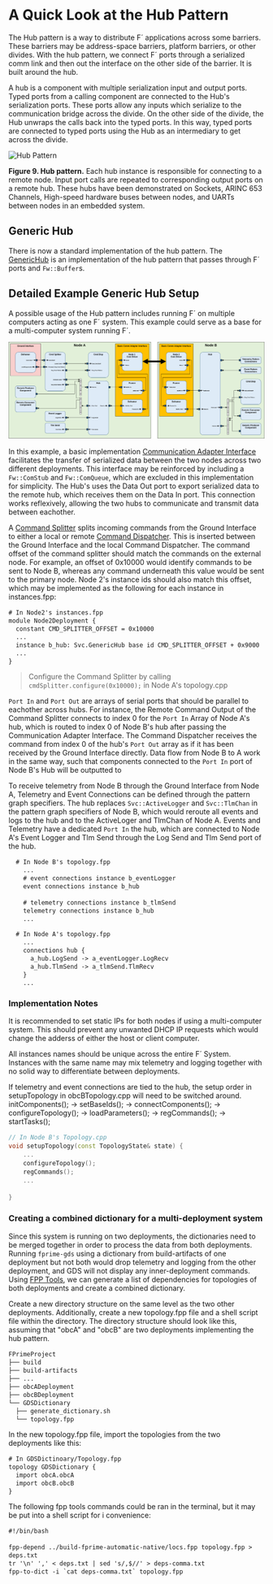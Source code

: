 # A Quick Look at the Hub Pattern

The Hub pattern is a way to distribute F´ applications across some barriers. These barriers may be address-space barriers, platform barriers, or other divides. With the hub pattern, we connect F´ ports through a serialized comm link
and then out the interface on the other side of the barrier. It is built around the hub.

A hub is a component with multiple serialization input and output ports. Typed ports from a calling component are
connected to the Hub's serialization ports. These ports allow any inputs which serialize to the communication bridge
across the divide. On the other side of the divide, the Hub unwraps the calls back into the typed ports. In this way,
typed ports are connected to typed ports using the Hub as an intermediary to get across the divide.

![Hub Pattern](../media/data_model6.png)

**Figure 9. Hub pattern.** Each hub instance is responsible for connecting to a remote node. Input port calls are
repeated to corresponding output ports on a remote hub. These hubs have been demonstrated on Sockets,
ARINC 653 Channels, High-speed hardware buses between nodes, and UARTs between nodes in an embedded system.

## Generic Hub

There is now a standard implementation of the hub pattern. The [GenericHub](../api/c++/html/svc_generic_hub_component.html) is an
implementation of the hub pattern that passes through F´ ports and `Fw::Buffer`s.

## Detailed Example Generic Hub Setup

A possible usage of the Hub pattern includes running F´ on multiple computers acting as one F´ system. This example could serve as a base for a multi-computer system running F´.

![Detailed Hub](../media/detailed_hub_example.png)

In this example, a basic implementation [Communication Adapter Interface](../../Design/communication-adapter-interface.md) 
facilitates the transfer of serialized data between the two nodes across two different deployments. This interface may be 
reinforced by including a `Fw::ComStub` and `Fw::ComQueue`, which are excluded in this implementation for simplicity. The 
Hub's uses the Data Out port to export serialized data to the remote hub, which receives them on the Data In port. This connection 
works reflexively, allowing the two hubs to communicate and transmit data between eachother.

A [Command Splitter](../api/c++/html/svc_cmd_splitter.html) splits incoming commands from the Ground Interface to either a local or
remote [Command Dispatcher](../api/c++/html/svc_cmd_dispatcher.html). This is inserted between the Ground Interface and the local Command 
Dispatcher. The command offset of the command splitter should match the commands on the external node. For example, an offset of 0x10000
would identify commands to be sent to Node B, whereas any command underneath this value would be sent to the primary node. Node 2's
instance ids should also match this offset, which may be implemented as the following for each instance in instances.fpp:
```shell
# In Node2's instances.fpp
module Node2Deployment {
  constant CMD_SPLITTER_OFFSET = 0x10000
  ...
  instance b_hub: Svc.GenericHub base id CMD_SPLITTER_OFFSET + 0x9000
  ...
}
```
> Configure the Command Splitter by calling `cmdSplitter.configure(0x10000);` in Node A's topology.cpp

`Port In` and `Port Out` are arrays of serial ports that should be parallel to eachother across hubs. For instance, the Remote Command Output 
of the Command Splitter connects to index 0 for the `Port In` Array of Node A's hub, which is routed to index 0 of Node B's hub after passing 
the Communication Adapter Interface. The Command Dispatcher receives the command from index 0 of the hub's `Port Out` array as if it has been 
received by the Ground Interface directly. Data flow from Node B to A work in the same way, such that components connected to the `Port In` 
port of Node B's Hub will be outputted to 

To receive telemetry from Node B through the Ground Interface from Node A, Telemetry and Event Connections can be defined through the pattern graph specifiers. The hub replaces `Svc::ActiveLogger` and `Svc::TlmChan` in the pattern graph specifiers of Node B, which would reroute all events and logs to the hub and to the ActiveLoger and TlmChan of Node A. Events and Telemetry have a dedicated `Port In` the hub, which are connected to Node A's Event Logger and Tlm Send through the Log Send and Tlm Send port of the hub.

```shell
  # In Node B's topology.fpp  
    ...
    # event connections instance b_eventLogger
    event connections instance b_hub 

    # telemetry connections instance b_tlmSend
    telemetry connections instance b_hub
    ...
```
```shell
  # In Node A's topology.fpp  
    ...
    connections hub {
      a_hub.LogSend -> a_eventLogger.LogRecv
      a_hub.TlmSend -> a_tlmSend.TlmRecv
    } 
    ...
```

### Implementation Notes
It is recommended to set static IPs for both nodes if using a multi-computer system. This should prevent any unwanted DHCP IP requests which would change the adderss of either the host or client computer.

All instances names should be unique across the entire F´ System. Instances with the same name may mix telemetry and logging together with no solid way to differentiate between deployments.

If telemetry and event connections are tied to the hub, the setup order in setupTopology in obcBTopology.cpp will need to be switched around.
initComponents(); -> setBaseIds(); -> connectComponents(); -> configureTopology(); -> loadParameters(); -> regCommands(); -> startTasks();
```cpp
// In Node B's Topology.cpp
void setupTopology(const TopologyState& state) {
    ... 
    configureTopology();
    regCommands();
    ...

} 

```

### Creating a combined dictionary for a multi-deployment system

Since this system is running on two deployments, the dictionaries need to be merged together in order to process the data from both deployments. Running `fprime-gds` using a dictionary from build-artifacts of one deployment but not both would drop telemetry and logging from the other deployment, and GDS will not display any inner-deployment commands. Using [FPP Tools](), we can generate a list of dependencies for topologies of both deployments and create a combined dictionary.

Create a new directory structure on the same level as the two other deployments. Additionally, create a new 
topology.fpp file and a shell script file within the directory. The directory structure should look like this, 
assuming that "obcA" and "obcB" are two deployments implementing the hub pattern.

```
FPrimeProject
├── build
├── build-artifacts
├── ...
├── obcADeployment
├── obcBDeployment
└── GDSDictionary
  ├── generate_dictionary.sh
  └── topology.fpp

```

In the new topology.fpp file, import the topologies from the two deployments like this:

```shell
# In GDSDictinoary/Topology.fpp
topology GDSDictionary {
  import obcA.obcA
  import obcB.obcB 
} 
```

The following fpp tools commands could be ran in the terminal, but it may be put into a shell script for i
convenience:

```shell
#!/bin/bash

fpp-depend ../build-fprime-automatic-native/locs.fpp topology.fpp > deps.txt
tr '\n' ',' < deps.txt | sed 's/,$//' > deps-comma.txt
fpp-to-dict -i `cat deps-comma.txt` topology.fpp
```